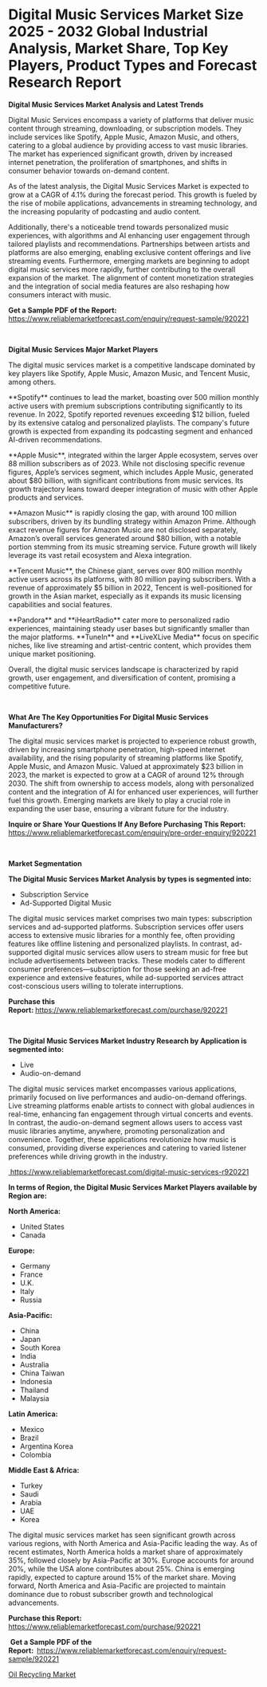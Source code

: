 <p><h1>Digital Music Services Market Size 2025 - 2032 Global Industrial Analysis, Market Share, Top Key Players, Product Types and Forecast Research Report</h1></p><p><strong>Digital Music Services Market Analysis and Latest Trends</strong></p>
<p><p>Digital Music Services encompass a variety of platforms that deliver music content through streaming, downloading, or subscription models. They include services like Spotify, Apple Music, Amazon Music, and others, catering to a global audience by providing access to vast music libraries. The market has experienced significant growth, driven by increased internet penetration, the proliferation of smartphones, and shifts in consumer behavior towards on-demand content. </p><p>As of the latest analysis, the Digital Music Services Market is expected to grow at a CAGR of 4.1% during the forecast period. This growth is fueled by the rise of mobile applications, advancements in streaming technology, and the increasing popularity of podcasting and audio content. </p><p>Additionally, there's a noticeable trend towards personalized music experiences, with algorithms and AI enhancing user engagement through tailored playlists and recommendations. Partnerships between artists and platforms are also emerging, enabling exclusive content offerings and live streaming events. Furthermore, emerging markets are beginning to adopt digital music services more rapidly, further contributing to the overall expansion of the market. The alignment of content monetization strategies and the integration of social media features are also reshaping how consumers interact with music.</p></p>
<p><strong>Get a Sample PDF of the Report:&nbsp;</strong> <a href="https://www.reliablemarketforecast.com/enquiry/request-sample/920221?utm_campaign=2479&utm_medium=2&utm_source=Github&utm_content=ia&utm_term=06032025&utm_id=digital-music-services">https://www.reliablemarketforecast.com/enquiry/request-sample/920221</a></p>
<p>&nbsp;</p>
<p><strong>Digital Music Services Major Market Players</strong></p>
<p><p>The digital music services market is a competitive landscape dominated by key players like Spotify, Apple Music, Amazon Music, and Tencent Music, among others. </p><p>**Spotify** continues to lead the market, boasting over 500 million monthly active users with premium subscriptions contributing significantly to its revenue. In 2022, Spotify reported revenues exceeding $12 billion, fueled by its extensive catalog and personalized playlists. The company's future growth is expected from expanding its podcasting segment and enhanced AI-driven recommendations.</p><p>**Apple Music**, integrated within the larger Apple ecosystem, serves over 88 million subscribers as of 2023. While not disclosing specific revenue figures, Apple’s services segment, which includes Apple Music, generated about $80 billion, with significant contributions from music services. Its growth trajectory leans toward deeper integration of music with other Apple products and services.</p><p>**Amazon Music** is rapidly closing the gap, with around 100 million subscribers, driven by its bundling strategy within Amazon Prime. Although exact revenue figures for Amazon Music are not disclosed separately, Amazon’s overall services generated around $80 billion, with a notable portion stemming from its music streaming service. Future growth will likely leverage its vast retail ecosystem and Alexa integration.</p><p>**Tencent Music**, the Chinese giant, serves over 800 million monthly active users across its platforms, with 80 million paying subscribers. With a revenue of approximately $5 billion in 2022, Tencent is well-positioned for growth in the Asian market, especially as it expands its music licensing capabilities and social features.</p><p>**Pandora** and **iHeartRadio** cater more to personalized radio experiences, maintaining steady user bases but significantly smaller than the major platforms. **TuneIn** and **LiveXLive Media** focus on specific niches, like live streaming and artist-centric content, which provides them unique market positioning.</p><p>Overall, the digital music services landscape is characterized by rapid growth, user engagement, and diversification of content, promising a competitive future.</p></p>
<p>&nbsp;</p>
<p><strong>What Are The Key Opportunities For Digital Music Services Manufacturers?</strong></p>
<p><p>The digital music services market is projected to experience robust growth, driven by increasing smartphone penetration, high-speed internet availability, and the rising popularity of streaming platforms like Spotify, Apple Music, and Amazon Music. Valued at approximately $23 billion in 2023, the market is expected to grow at a CAGR of around 12% through 2030. The shift from ownership to access models, along with personalized content and the integration of AI for enhanced user experiences, will further fuel this growth. Emerging markets are likely to play a crucial role in expanding the user base, ensuring a vibrant future for the industry.</p></p>
<p><strong>Inquire or Share Your Questions If Any Before Purchasing This Report:</strong> <a href="https://www.reliablemarketforecast.com/enquiry/pre-order-enquiry/920221?utm_campaign=2479&utm_medium=2&utm_source=Github&utm_content=ia&utm_term=06032025&utm_id=digital-music-services">https://www.reliablemarketforecast.com/enquiry/pre-order-enquiry/920221</a></p>
<p>&nbsp;</p>
<p><strong>Market Segmentation</strong></p>
<p><strong>The Digital Music Services Market Analysis by types is segmented into:</strong></p>
<p><ul><li>Subscription Service</li><li>Ad-Supported Digital Music</li></ul></p>
<p><p>The digital music services market comprises two main types: subscription services and ad-supported platforms. Subscription services offer users access to extensive music libraries for a monthly fee, often providing features like offline listening and personalized playlists. In contrast, ad-supported digital music services allow users to stream music for free but include advertisements between tracks. These models cater to different consumer preferences—subscription for those seeking an ad-free experience and extensive features, while ad-supported services attract cost-conscious users willing to tolerate interruptions.</p></p>
<p><strong>Purchase this Report:&nbsp;</strong><a href="https://www.reliablemarketforecast.com/purchase/920221?utm_campaign=2479&utm_medium=2&utm_source=Github&utm_content=ia&utm_term=06032025&utm_id=digital-music-services">https://www.reliablemarketforecast.com/purchase/920221</a></p>
<p>&nbsp;</p>
<p><strong>The Digital Music Services Market Industry Research by Application is segmented into:</strong></p>
<p><ul><li>Live</li><li>Audio-on-demand</li></ul></p>
<p><p>The digital music services market encompasses various applications, primarily focused on live performances and audio-on-demand offerings. Live streaming platforms enable artists to connect with global audiences in real-time, enhancing fan engagement through virtual concerts and events. In contrast, the audio-on-demand segment allows users to access vast music libraries anytime, anywhere, promoting personalization and convenience. Together, these applications revolutionize how music is consumed, providing diverse experiences and catering to varied listener preferences while driving growth in the industry.</p></p>
<p><a href="https://www.reliablemarketforecast.com/digital-music-services-r920221?utm_campaign=2479&utm_medium=2&utm_source=Github&utm_content=ia&utm_term=06032025&utm_id=digital-music-services">&nbsp;https://www.reliablemarketforecast.com/digital-music-services-r920221</a></p>
<p><strong>In terms of Region, the Digital Music Services Market Players available by Region are:</strong></p>
<p>
    <p> <strong> North America: </strong>
        <ul>
            <li>United States</li>
            <li>Canada</li>
        </ul>
        </p> 
    <p> <strong> Europe: </strong>
        <ul>
            <li>Germany</li>
            <li>France</li>
            <li>U.K.</li>
            <li>Italy</li>
            <li>Russia</li>
        </ul>
        </p> 
    <p> <strong> Asia-Pacific: </strong>
        <ul>
            <li>China</li>
            <li>Japan</li>
            <li>South Korea</li>
            <li>India</li>
            <li>Australia</li>
            <li>China Taiwan</li>
            <li>Indonesia</li>
            <li>Thailand</li>
            <li>Malaysia</li>
        </ul>
        </p> 
    <p> <strong> Latin America: </strong>
        <ul>
            <li>Mexico</li>
            <li>Brazil</li>
            <li>Argentina Korea</li>
            <li>Colombia</li>
        </ul>
        </p> 
    <p> <strong> Middle East & Africa: </strong>
        <ul>
            <li>Turkey</li>
            <li>Saudi</li>
            <li>Arabia</li>
            <li>UAE</li>
            <li>Korea</li>
        </ul>
    </p>
    </p>
<p><p>The digital music services market has seen significant growth across various regions, with North America and Asia-Pacific leading the way. As of recent estimates, North America holds a market share of approximately 35%, followed closely by Asia-Pacific at 30%. Europe accounts for around 20%, while the USA alone contributes about 25%. China is emerging rapidly, expected to capture around 15% of the market share. Moving forward, North America and Asia-Pacific are projected to maintain dominance due to robust subscriber growth and technological advancements.</p></p>
<p><strong>Purchase this Report: </strong><a href="https://www.reliablemarketforecast.com/purchase/920221?utm_campaign=2479&utm_medium=2&utm_source=Github&utm_content=ia&utm_term=06032025&utm_id=digital-music-services">https://www.reliablemarketforecast.com/purchase/920221</a></p>
<p>&nbsp;<strong>Get a Sample PDF of the Report:&nbsp;&nbsp;</strong><a href="https://www.reliablemarketforecast.com/enquiry/request-sample/920221?utm_campaign=2479&utm_medium=2&utm_source=Github&utm_content=ia&utm_term=06032025&utm_id=digital-music-services">https://www.reliablemarketforecast.com/enquiry/request-sample/920221</a></p>
<p><strong></strong></p>
<p><p><a href="https://github.com/oslieselotte2192/Market-Research-Report-List-1/blob/main/oil-recycling-market.md?utm_campaign=2479&utm_medium=2&utm_source=Github&utm_content=ia&utm_term=06032025&utm_id=digital-music-services">Oil Recycling Market</a></p></p>